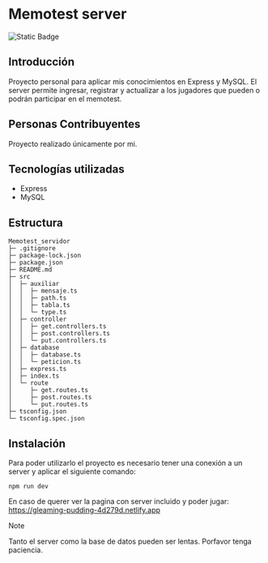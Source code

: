 # Memotest server
![Static Badge](https://img.shields.io/badge/Estado%20-%20Terminado%20-%20green)

## Introducción
Proyecto personal para aplicar mis conocimientos en Express y MySQL.
El server permite ingresar, registrar y actualizar a los jugadores que pueden o podrán participar en el memotest.

## Personas Contribuyentes
Proyecto realizado únicamente por mi.

## Tecnologías utilizadas
  - Express
  - MySQL

## Estructura

```
Memotest_servidor
├─ .gitignore
├─ package-lock.json
├─ package.json
├─ README.md
├─ src
│  ├─ auxiliar
│  │  ├─ mensaje.ts
│  │  ├─ path.ts
│  │  ├─ tabla.ts
│  │  └─ type.ts
│  ├─ controller
│  │  ├─ get.controllers.ts
│  │  ├─ post.controllers.ts
│  │  └─ put.controllers.ts
│  ├─ database
│  │  ├─ database.ts
│  │  └─ peticion.ts
│  ├─ express.ts
│  ├─ index.ts
│  └─ route
│     ├─ get.routes.ts
│     ├─ post.routes.ts
│     └─ put.routes.ts
├─ tsconfig.json
└─ tsconfig.spec.json

```

## Instalación
Para poder utilizarlo el proyecto es necesario tener una conexión a un server y aplicar el siguiente comando:
```
npm run dev
```
En caso de querer ver la pagina con server incluido y poder jugar: https://gleaming-pudding-4d279d.netlify.app

> [!Note]
> Tanto el server como la base de datos pueden ser lentas. Porfavor tenga paciencia.
